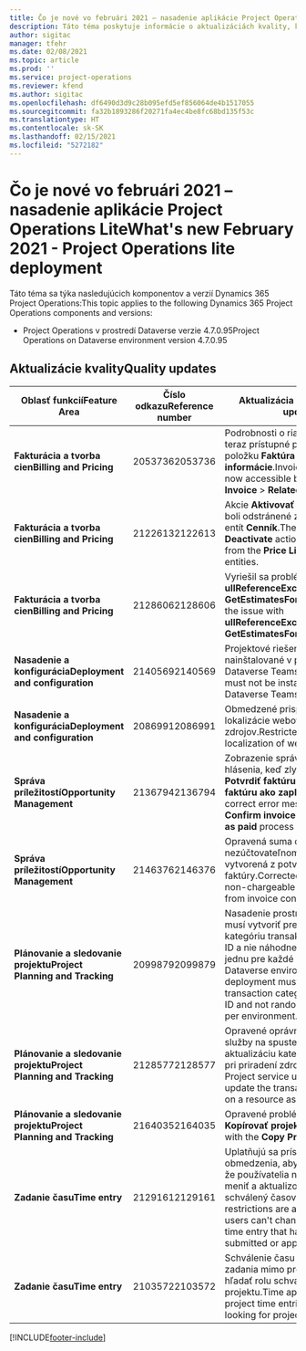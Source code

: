 ```yaml
---
title: Čo je nové vo februári 2021 – nasadenie aplikácie Project Operations Lite
description: Táto téma poskytuje informácie o aktualizáciách kvality, ktoré sú k dispozícii v nasadení Project Operations Lite, vydanie z februára 2021.
author: sigitac
manager: tfehr
ms.date: 02/08/2021
ms.topic: article
ms.prod: ''
ms.service: project-operations
ms.reviewer: kfend
ms.author: sigitac
ms.openlocfilehash: df6490d3d9c28b095efd5ef856064de4b1517055
ms.sourcegitcommit: fa32b1893286f20271fa4ec4be8fc68bd135f53c
ms.translationtype: HT
ms.contentlocale: sk-SK
ms.lasthandoff: 02/15/2021
ms.locfileid: "5272182"
---
```

# <a name="whats-new-february-2021---project-operations-lite-deployment"></a><span data-ttu-id="29ed6-103">Čo je nové vo februári 2021 – nasadenie aplikácie Project Operations Lite</span><span class="sxs-lookup"><span data-stu-id="29ed6-103">What's new February 2021 - Project Operations lite deployment</span></span>

<span data-ttu-id="29ed6-104">Táto téma sa týka nasledujúcich komponentov a verzií Dynamics 365 Project Operations:</span><span class="sxs-lookup"><span data-stu-id="29ed6-104">This topic applies to the following Dynamics 365 Project Operations components and versions:</span></span>

  - <span data-ttu-id="29ed6-105">Project Operations v prostredí Dataverse verzie 4.7.0.95</span><span class="sxs-lookup"><span data-stu-id="29ed6-105">Project Operations on Dataverse environment version 4.7.0.95</span></span>

## <a name="quality-updates"></a><span data-ttu-id="29ed6-106">Aktualizácie kvality</span><span class="sxs-lookup"><span data-stu-id="29ed6-106">Quality updates</span></span>

| <span data-ttu-id="29ed6-107">**Oblasť funkcií**</span><span class="sxs-lookup"><span data-stu-id="29ed6-107">**Feature Area**</span></span> | <span data-ttu-id="29ed6-108">**Číslo odkazu**</span><span class="sxs-lookup"><span data-stu-id="29ed6-108">**Reference number**</span></span> | <span data-ttu-id="29ed6-109">**Aktualizácia kvality**</span><span class="sxs-lookup"><span data-stu-id="29ed6-109">**Quality update**</span></span> |
| --- | --- | --- |
| <span data-ttu-id="29ed6-110">**Fakturácia a tvorba cien**</span><span class="sxs-lookup"><span data-stu-id="29ed6-110">**Billing and Pricing**</span></span> | <span data-ttu-id="29ed6-111">2053736</span><span class="sxs-lookup"><span data-stu-id="29ed6-111">2053736</span></span> | <span data-ttu-id="29ed6-112">Podrobnosti o riadku faktúry sú teraz prístupné po prechode na položku **Faktúra** > **Súvisiace informácie**.</span><span class="sxs-lookup"><span data-stu-id="29ed6-112">Invoice line details are now accessible by going to **Invoice** > **Related information**.</span></span> |
| <span data-ttu-id="29ed6-113">**Fakturácia a tvorba cien**</span><span class="sxs-lookup"><span data-stu-id="29ed6-113">**Billing and Pricing**</span></span> | <span data-ttu-id="29ed6-114">2122613</span><span class="sxs-lookup"><span data-stu-id="29ed6-114">2122613</span></span> | <span data-ttu-id="29ed6-115">Akcie **Aktivovať** a **Deaktivovať** boli odstránené zo združovacích entít **Cenník**.</span><span class="sxs-lookup"><span data-stu-id="29ed6-115">The **Activate** and **Deactivate** actions were removed from the **Price List** association entities.</span></span> |
| <span data-ttu-id="29ed6-116">**Fakturácia a tvorba cien**</span><span class="sxs-lookup"><span data-stu-id="29ed6-116">**Billing and Pricing**</span></span> | <span data-ttu-id="29ed6-117">2128606</span><span class="sxs-lookup"><span data-stu-id="29ed6-117">2128606</span></span> | <span data-ttu-id="29ed6-118">Vyriešil sa problém s **ullReferenceException** v doplnku **GetEstimatesForProject**.</span><span class="sxs-lookup"><span data-stu-id="29ed6-118">Resolved the issue with **ullReferenceException** in the **GetEstimatesForProject** plug-in.</span></span> |
| <span data-ttu-id="29ed6-119">**Nasadenie a konfigurácia**</span><span class="sxs-lookup"><span data-stu-id="29ed6-119">**Deployment and configuration**</span></span> | <span data-ttu-id="29ed6-120">2140569</span><span class="sxs-lookup"><span data-stu-id="29ed6-120">2140569</span></span> | <span data-ttu-id="29ed6-121">Projektové riešenie nesmie byť nainštalované v prostrediach Dataverse Teams.</span><span class="sxs-lookup"><span data-stu-id="29ed6-121">Project solution must not be installed in the Dataverse Teams environments.</span></span> |
| <span data-ttu-id="29ed6-122">**Nasadenie a konfigurácia**</span><span class="sxs-lookup"><span data-stu-id="29ed6-122">**Deployment and configuration**</span></span> | <span data-ttu-id="29ed6-123">2086991</span><span class="sxs-lookup"><span data-stu-id="29ed6-123">2086991</span></span> | <span data-ttu-id="29ed6-124">Obmedzené prispôsobenie lokalizácie webových zdrojov.</span><span class="sxs-lookup"><span data-stu-id="29ed6-124">Restricted customizing localization of web resources.</span></span> |
| <span data-ttu-id="29ed6-125">**Správa príležitostí**</span><span class="sxs-lookup"><span data-stu-id="29ed6-125">**Opportunity Management**</span></span> | <span data-ttu-id="29ed6-126">2136794</span><span class="sxs-lookup"><span data-stu-id="29ed6-126">2136794</span></span> | <span data-ttu-id="29ed6-127">Zobrazenie správneho chybového hlásenia, keď zlyhá proces **Potvrdiť faktúru** alebo **Označiť faktúru ako zaplatenú**,</span><span class="sxs-lookup"><span data-stu-id="29ed6-127">Display correct error message when **Confirm invoice** or **Mark invoice as paid** process fails,</span></span> |
| <span data-ttu-id="29ed6-128">**Správa príležitostí**</span><span class="sxs-lookup"><span data-stu-id="29ed6-128">**Opportunity Management**</span></span> | <span data-ttu-id="29ed6-129">2146376</span><span class="sxs-lookup"><span data-stu-id="29ed6-129">2146376</span></span> | <span data-ttu-id="29ed6-130">Opravená suma dane v nezúčtovateľnom stave je vytvorená z potvrdenia faktúry.</span><span class="sxs-lookup"><span data-stu-id="29ed6-130">Corrected tax amount in a non-chargeable actual is created from invoice confirmation.</span></span> |
| <span data-ttu-id="29ed6-131">**Plánovanie a sledovanie projektu**</span><span class="sxs-lookup"><span data-stu-id="29ed6-131">**Project Planning and Tracking**</span></span> | <span data-ttu-id="29ed6-132">2099879</span><span class="sxs-lookup"><span data-stu-id="29ed6-132">2099879</span></span> | <span data-ttu-id="29ed6-133">Nasadenie prostredia Dataverse musí vytvoriť predvolenú kategóriu transakcií so statickým ID a nie náhodne vygenerovať jednu pre každé prostredie.</span><span class="sxs-lookup"><span data-stu-id="29ed6-133">The Dataverse environment deployment must create a default transaction category with a static ID and not randomly generate one per environment.</span></span> |
| <span data-ttu-id="29ed6-134">**Plánovanie a sledovanie projektu**</span><span class="sxs-lookup"><span data-stu-id="29ed6-134">**Project Planning and Tracking**</span></span> | <span data-ttu-id="29ed6-135">2128577</span><span class="sxs-lookup"><span data-stu-id="29ed6-135">2128577</span></span> | <span data-ttu-id="29ed6-136">Opravené oprávnenia používateľa služby na spustenie projektu na aktualizáciu kategórie transakcií pri priradení zdroja.</span><span class="sxs-lookup"><span data-stu-id="29ed6-136">Fixed the Project service user privileges to update the transaction category on a resource assignment.</span></span> |
| <span data-ttu-id="29ed6-137">**Plánovanie a sledovanie projektu**</span><span class="sxs-lookup"><span data-stu-id="29ed6-137">**Project Planning and Tracking**</span></span> | <span data-ttu-id="29ed6-138">2164035</span><span class="sxs-lookup"><span data-stu-id="29ed6-138">2164035</span></span> | <span data-ttu-id="29ed6-139">Opravené problémy s funkciou **Kopírovať projekt**.</span><span class="sxs-lookup"><span data-stu-id="29ed6-139">Fixed issues with the **Copy Project** function.</span></span> |
| <span data-ttu-id="29ed6-140">**Zadanie času**</span><span class="sxs-lookup"><span data-stu-id="29ed6-140">**Time entry**</span></span> | <span data-ttu-id="29ed6-141">2129161</span><span class="sxs-lookup"><span data-stu-id="29ed6-141">2129161</span></span> | <span data-ttu-id="29ed6-142">Uplatňujú sa prísnejšie obmedzenia, aby sa zabezpečilo, že používatelia nebudú môcť meniť a aktualizovať zadaný alebo schválený časový údaj.</span><span class="sxs-lookup"><span data-stu-id="29ed6-142">Tighter restrictions are applied to ensure users can't change and update a time entry that has been submitted or approved.</span></span> |
| <span data-ttu-id="29ed6-143">**Zadanie času**</span><span class="sxs-lookup"><span data-stu-id="29ed6-143">**Time entry**</span></span> | <span data-ttu-id="29ed6-144">2103572</span><span class="sxs-lookup"><span data-stu-id="29ed6-144">2103572</span></span> | <span data-ttu-id="29ed6-145">Schválenie času pre časové zadania mimo projektu nesmie hľadať rolu schvaľovateľa projektu.</span><span class="sxs-lookup"><span data-stu-id="29ed6-145">Time approval for non-project time entries must not be looking for project approver role.</span></span> |


[!INCLUDE[footer-include](../../includes/footer-banner.md)]